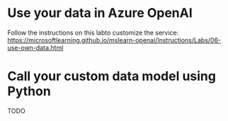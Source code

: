 # Use your data in Azure OpenAI

Follow the instructions on this labto customize the service: https://microsoftlearning.github.io/mslearn-openai/Instructions/Labs/06-use-own-data.html

# Call your custom data model using Python
TODO